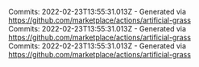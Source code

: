 Commits: 2022-02-23T13:55:31.013Z - Generated via https://github.com/marketplace/actions/artificial-grass
<br>
Commits: 2022-02-23T13:55:31.013Z - Generated via https://github.com/marketplace/actions/artificial-grass
<br>
Commits: 2022-02-23T13:55:31.013Z - Generated via https://github.com/marketplace/actions/artificial-grass
<br>
